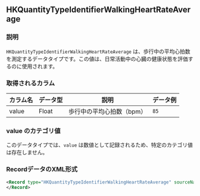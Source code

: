 ## HKQuantityTypeIdentifierWalkingHeartRateAverage

### 説明

`HKQuantityTypeIdentifierWalkingHeartRateAverage` は、歩行中の平均心拍数を測定するデータタイプです。この値は、日常活動中の心臓の健康状態を評価するのに使用されます。

### 取得されるカラム

| カラム名 | データ型 | 説明                      | データ例 |
| -------- | -------- | ------------------------- | -------- |
| value    | Float    | 歩行中の平均心拍数（bpm） | `85`     |

### value のカテゴリ値

このデータタイプでは、`value` は数値として記録されるため、特定のカテゴリ値は存在しません。

### RecordデータのXML形式

```xml
<Record type="HKQuantityTypeIdentifierWalkingHeartRateAverage" sourceName="my’s Apple Watch" sourceVersion="10.6.1" unit="count/min" creationDate="2025-01-02 08:39:52 +0900" startDate="2025-01-02 01:06:07 +0900" endDate="2025-01-02 08:39:48 +0900" value="85">
</Record>
```
